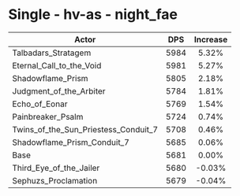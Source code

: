 # Single - hv-as - night_fae
| Actor | DPS | Increase |
|---|:---:|:---:|
|Talbadars_Stratagem|5984|5.32%|
|Eternal_Call_to_the_Void|5981|5.27%|
|Shadowflame_Prism|5805|2.18%|
|Judgment_of_the_Arbiter|5784|1.81%|
|Echo_of_Eonar|5769|1.54%|
|Painbreaker_Psalm|5724|0.74%|
|Twins_of_the_Sun_Priestess_Conduit_7|5708|0.46%|
|Shadowflame_Prism_Conduit_7|5685|0.06%|
|Base|5681|0.00%|
|Third_Eye_of_the_Jailer|5680|-0.03%|
|Sephuzs_Proclamation|5679|-0.04%|
